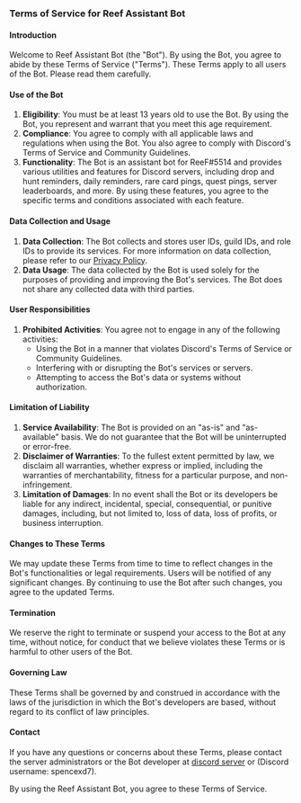 ### Terms of Service for Reef Assistant Bot

#### Introduction
Welcome to Reef Assistant Bot (the "Bot"). By using the Bot, you agree to abide by these Terms of Service ("Terms"). These Terms apply to all users of the Bot. Please read them carefully.

#### Use of the Bot
1. **Eligibility**: You must be at least 13 years old to use the Bot. By using the Bot, you represent and warrant that you meet this age requirement.
2. **Compliance**: You agree to comply with all applicable laws and regulations when using the Bot. You also agree to comply with Discord's Terms of Service and Community Guidelines.
3. **Functionality**: The Bot is an assistant bot for ReeF#5514 and provides various utilities and features for Discord servers, including drop and hunt reminders, daily reminders, rare card pings, quest pings, server leaderboards, and more. By using these features, you agree to the specific terms and conditions associated with each feature.

#### Data Collection and Usage
1. **Data Collection**: The Bot collects and stores user IDs, guild IDs, and role IDs to provide its services. For more information on data collection, please refer to our [Privacy Policy](#privacy-policy-for-reef-assistant-bot).
2. **Data Usage**: The data collected by the Bot is used solely for the purposes of providing and improving the Bot's services. The Bot does not share any collected data with third parties.

#### User Responsibilities
1. **Prohibited Activities**: You agree not to engage in any of the following activities:
   - Using the Bot in a manner that violates Discord's Terms of Service or Community Guidelines.
   - Interfering with or disrupting the Bot's services or servers.
   - Attempting to access the Bot's data or systems without authorization.

#### Limitation of Liability
1. **Service Availability**: The Bot is provided on an "as-is" and "as-available" basis. We do not guarantee that the Bot will be uninterrupted or error-free.
2. **Disclaimer of Warranties**: To the fullest extent permitted by law, we disclaim all warranties, whether express or implied, including the warranties of merchantability, fitness for a particular purpose, and non-infringement.
3. **Limitation of Damages**: In no event shall the Bot or its developers be liable for any indirect, incidental, special, consequential, or punitive damages, including, but not limited to, loss of data, loss of profits, or business interruption.

#### Changes to These Terms
We may update these Terms from time to time to reflect changes in the Bot's functionalities or legal requirements. Users will be notified of any significant changes. By continuing to use the Bot after such changes, you agree to the updated Terms.

#### Termination
We reserve the right to terminate or suspend your access to the Bot at any time, without notice, for conduct that we believe violates these Terms or is harmful to other users of the Bot.

#### Governing Law
These Terms shall be governed by and construed in accordance with the laws of the jurisdiction in which the Bot's developers are based, without regard to its conflict of law principles.

#### Contact
If you have any questions or concerns about these Terms, please contact the server administrators or the Bot developer at [discord server](https://discord.gg/DxHdKSeUGy) or (Discord username: spencexd7).

By using the Reef Assistant Bot, you agree to these Terms of Service.
